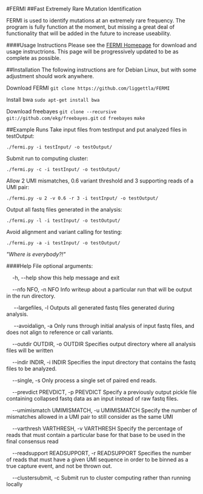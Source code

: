 #FERMI
##Fast Extremely Rare Mutation Identification

FERMI is used to identify mutations at an extremely rare frequency.
The program is fully function at the moment, but missing a great deal of 
functionality that will be added in the future to increase useability.

####Usage Instructions
Please see the [FERMI Homepage](http://liggettla.github.io/FERMI/) for
download and usage instructrions. This page will be progressively updated
to be as complete as possible.

##Installation
The following instructions are for Debian Linux, but with some adjustment should work anywhere.

Download FERMI
`git clone https://github.com/liggettla/FERMI`

Install bwa
`sudo apt-get install bwa`

Download freebayes
`git clone --recursive git://github.com/ekg/freebayes.git`
`cd freebayes`
`make`

##Example Runs
Take input files from testInput and put analyzed files in testOutput:

`./fermi.py -i testInput/ -o testOutput/`

Submit run to computing cluster:

`./fermi.py -c -i testInput/ -o testOutput/`

Allow 2 UMI mismatches, 0.6 variant threshold and 3 supporting reads of a UMI pair:

`./fermi.py -u 2 -v 0.6 -r 3 -i testInput/ -o testOutput/`

Output all fastq files generated in the analysis:

`./fermi.py -l -i testInput/ -o testOutput/`

Avoid alignment and variant calling for testing:

`./fermi.py -a -i testInput/ -o testOutput/`

*"Where is everybody?!"*

####Help File
optional arguments:

  &nbsp;&nbsp;&nbsp;&nbsp;-h, --help            show this help message and exit
  
  &nbsp;&nbsp;&nbsp;&nbsp;--nfo NFO, -n NFO     Info writeup about a particular run that will be
                        output in the run directory.
                        
 &nbsp;&nbsp;&nbsp;&nbsp; --largefiles, -l      Outputs all generated fastq files generated during
                        analysis.
                        
 &nbsp;&nbsp;&nbsp;&nbsp; --avoidalign, -a      Only runs through initial analysis of input fastq
                        files, and does not align to reference or call
                        variants.
                        
  &nbsp;&nbsp;&nbsp;&nbsp;--outdir OUTDIR, -o OUTDIR
                        Specifies output directory where all analysis files
                        will be written
                        
  &nbsp;&nbsp;&nbsp;&nbsp;--indir INDIR, -i INDIR
                        Specifies the input directory that contains the fastq
                        files to be analyzed.
                        
  &nbsp;&nbsp;&nbsp;&nbsp;--single, -s          Only process a single set of paired end reads.
  
  &nbsp;&nbsp;&nbsp;&nbsp;--prevdict PREVDICT, -p PREVDICT
                        Specify a previously output pickle file containing
                        collapsed fastq data as an input instead of raw fastq
                        files.
                        
  &nbsp;&nbsp;&nbsp;&nbsp;--umimismatch UMIMISMATCH, -u UMIMISMATCH
                        Specify the number of mismatches allowed in a UMI pair
                        to still consider as the same UMI
                        
  &nbsp;&nbsp;&nbsp;&nbsp;--varthresh VARTHRESH, -v VARTHRESH
                        Specify the percentage of reads that must contain a
                        particular base for that base to be used in the final
                        consensus read
                        
  &nbsp;&nbsp;&nbsp;&nbsp;--readsupport READSUPPORT, -r READSUPPORT
                        Specifies the number of reads that must have a given
                        UMI sequence in order to be binned as a true capture
                        event, and not be thrown out.
                        
  &nbsp;&nbsp;&nbsp;&nbsp;--clustersubmit, -c   Submit run to cluster computing rather than running
                        locally
